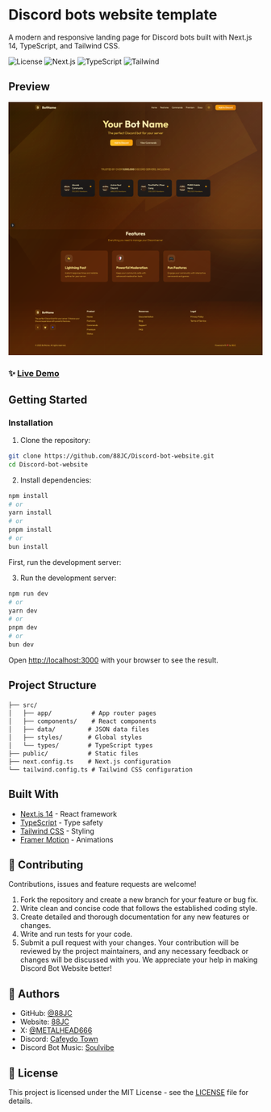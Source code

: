# Discord bots website template

A modern and responsive landing page for Discord bots built with Next.js 14, TypeScript, and Tailwind CSS.

![License](https://img.shields.io/badge/license-MIT-blue.svg)
![Next.js](https://img.shields.io/badge/Next.js-14-black)
![TypeScript](https://img.shields.io/badge/TypeScript-5.0-blue)
![Tailwind](https://img.shields.io/badge/Tailwind-3.0-38bdf8)

## Preview

![Preview](./image.png)

### ✨ [Live Demo](https://discord-bot-website-ruddy-two.vercel.app/)

## Getting Started

### Installation

1. Clone the repository:
```bash
git clone https://github.com/88JC/Discord-bot-website.git
cd Discord-bot-website
```

2. Install dependencies:
```bash
npm install
# or
yarn install
# or
pnpm install
# or
bun install
```

First, run the development server:

3. Run the development server:
```bash
npm run dev
# or
yarn dev
# or
pnpm dev
# or
bun dev
```

Open [http://localhost:3000](http://localhost:3000) with your browser to see the result.

## Project Structure

```
├── src/
│   ├── app/           # App router pages
│   ├── components/    # React components
│   ├── data/         # JSON data files
│   ├── styles/       # Global styles
│   └── types/        # TypeScript types
├── public/           # Static files
├── next.config.ts    # Next.js configuration
└── tailwind.config.ts # Tailwind CSS configuration
```

## Built With

- [Next.js 14](https://nextjs.org/) - React framework
- [TypeScript](https://www.typescriptlang.org/) - Type safety
- [Tailwind CSS](https://tailwindcss.com/) - Styling
- [Framer Motion](https://www.framer.com/motion/) - Animations

## 🤝 Contributing

Contributions, issues and feature requests are welcome!

1. Fork the repository and create a new branch for your feature or bug fix.
2. Write clean and concise code that follows the established coding style.
3. Create detailed and thorough documentation for any new features or changes.
4. Write and run tests for your code.
5. Submit a pull request with your changes. Your contribution will be reviewed by the project maintainers, and any necessary feedback or changes will be discussed with you. We appreciate your help in making Discord Bot Website better!

## 📧 Authors

- GitHub: [@88JC](https://github.com/88JC)
- Website: [88JC](https://jecky.id)
- X: [@METALHEAD666](https://x.com/METALHEAD666)
- Discord: [Cafeydo Town](https://discord.gg/CDD223E3W3)
- Discord Bot Music: [Soulvibe](https://soulvibebot.com)

## 📄 License

This project is licensed under the MIT License - see the [LICENSE](LICENSE) file for details.
